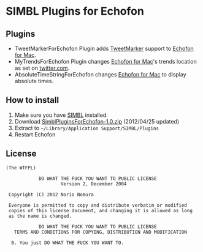 SIMBL Plugins for Echofon
====================================
Plugins
------- 
- TweetMarkerForEchofon Plugin
adds [TweetMarker](http://tweetmarker.net/) support to [Echofon for Mac](http://www.echofon.com/twitter/mac).
- MyTrendsForEchofon Plugin changes [Echofon for Mac](http://www.echofon.com/twitter/mac)'s trends location as set on [twitter.com](https://twitter.com).
- AbsoluteTimeStringForEchofon changes [Echofon for Mac](http://www.echofon.com/twitter/mac) to display absolute times.

How to install
--------------
1. Make sure you have [SIMBL](http://www.culater.net/software/SIMBL/SIMBL.php) installed.
2. Download [SimblPluginsForEchofon-1.0.zip](http://github.com/downloads/norio-nomura/SimblPluginsForEchofon/SimblPluginsForEchofon-1.0.zip) (2012/04/25 updated)
3. Extract to `~/Library/Application Support/SIMBL/Plugins`
4. Restart Echofon

License
-------
	(The WTFPL)
	
	            DO WHAT THE FUCK YOU WANT TO PUBLIC LICENSE
	                    Version 2, December 2004
	
	 Copyright (C) 2012 Norio Nomura
	
	 Everyone is permitted to copy and distribute verbatim or modified
	 copies of this license document, and changing it is allowed as long
	 as the name is changed.
	
	            DO WHAT THE FUCK YOU WANT TO PUBLIC LICENSE
	   TERMS AND CONDITIONS FOR COPYING, DISTRIBUTION AND MODIFICATION
	
	  0. You just DO WHAT THE FUCK YOU WANT TO.
